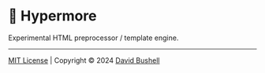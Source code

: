 # 🎃 Hypermore

Experimental HTML preprocessor / template engine.

* * *

[MIT License](/LICENSE) | Copyright © 2024 [David Bushell](https://dbushell.com)

